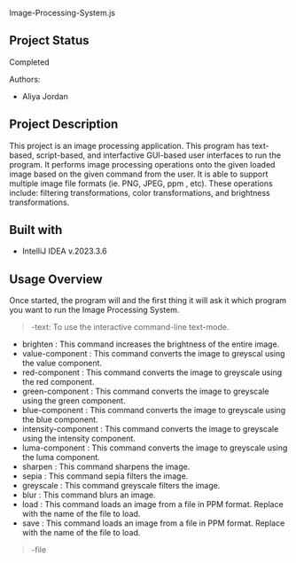 Image-Processing-System.js

## Project Status ##
Completed

Authors: 
  - Aliya Jordan

## Project Description ##
This project is an image processing application. This program has text-based, script-based, 
and interfactive GUI-based user interfaces to run the program. It performs image processing operations onto the given loaded image based on the given command from the user. It is able to support
multiple image file formats (ie. PNG, JPEG, ppm , etc). These operations include: filtering transformations, 
color transformations, and brightness transformations.

## Built with ##
- IntelliJ IDEA v.2023.3.6

## Usage Overview ##
Once started, the program will and the first thing it will ask it which program you want to
run the Image Processing System.
> -text: To use the interactive command-line text-mode.
  - brighten <increment> <filename> : This command increases the brightness of the entire image.
  - value-component <fileName> <newImageName>: This command converts the image to greyscal using the value component.
  - red-component<fileName> <newImageName>: This command converts the image to greyscale using the red component.
  - green-component<fileName> <newImageName>: This command converts the image to greyscale using the green component.
  - blue-component<fileName> <newImageName>: This command converts the image to greyscale using the blue component.
  - intensity-component<fileName> <newImageName>: This command converts the image to greyscale using the intensity component.
  - luma-component<fileName> <newImageName>: This command converts the image to greyscale using the luma component.
  - sharpen <fileName> <newImageName>: This command sharpens the image.
  - sepia <fileName> <newImageName>: This command sepia filters the image.
  - greyscale <fileName> <newImageName>: This command greyscale filters the image.
  - blur <fileName> <newImageName>: This command blurs an image.
  - load <filePath > <filename>: This command loads an image from a file in PPM format. Replace <filename> with the name of the file to load.
  - save <destinationPath> <filename>: This command loads an image from a file in PPM format. Replace <filename> with the name of the file to load.

> -file <script filePath> : To run a script text file

  This allows you to load up a text file that has commands line-by-line. It will
  execute the commands and exit the program. To make sure it worked, look
  at where you wanted the altered image to be saved at.

> space/pressing enter without input: To use GUI mode

  Refer to the USEME file that goes through how to use this mode.
  
  USEME: https://github.com/aliyajo/Image-Processing-System/blob/03f540c61dba28849fcc5e258746e3626d0d532a/USEME.pdf 

## Design ##
This project has a MVC design pattern.
Because of this, this was how the project was broken down to ensure the program ran the efficiently. 
- Implementing the model
   This establishes the image database. This serves as the cache of the images being altered, saved, and loaded.
   Establishes a pixel database. This serves as the database where the pixel data for the image is being stored.
  
- Implementing the view
  This establishes what the user is seeing.
  Here it is able to show the user two different forms: text and gui based
  It efficiently communicates the commands given to it to the controller for processing.
  
- Implementing the controller
  This ensures that the commands for altering an image is established.

  Able to interpret commands from both a gui and text based input.

When it came to implementing the different forms of interacting with this (text, file, or gui based), it involved coding for these seperately. Because of this, the project was broke down as such when it came to addressing the different formats of running the program.
 - Implementing command-line input
    - Establishing a view for the text-based commands.
    - Establishing a controller for the text-based commands.

 - Implementing file-based input
    - Ensuring that the file given is read from the main function, and then calls the text-based interpretation of the commands in the file

  - Implementing gui-based input
     - Ensuring a view for the gui-based commands.
     - Ensuring a controller for the text-based commands
   

## Citations ##
The image used in the USEME, included in the res folder for testing (Godzilla.jpg)
https://www.peakpx.com/en/hd-wallpaper-desktop-aktix 

  

